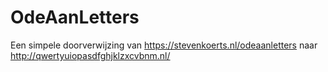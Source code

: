 # OdeAanLetters
Een simpele doorverwijzing van https://stevenkoerts.nl/odeaanletters naar http://qwertyuiopasdfghjklzxcvbnm.nl/
